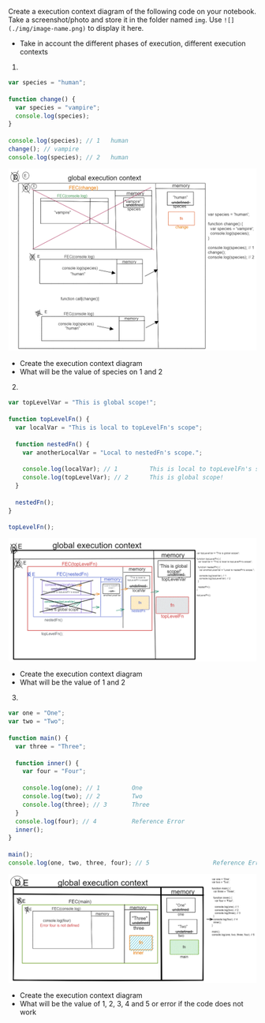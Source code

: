 Create a execution context diagram of the following code on your notebook. Take a screenshot/photo and store it in the folder named `img`. Use `![](./img/image-name.png)` to display it here.

- Take in account the different phases of execution, different execution contexts

1.

```js
var species = "human";

function change() {
  var species = "vampire";
  console.log(species);
}

console.log(species); // 1   human
change(); // vampire
console.log(species); // 2   human
```

<!-- Put your image below -->

![](./img/1.png)

- Create the execution context diagram
- What will be the value of species on 1 and 2

2.

```js
var topLevelVar = "This is global scope!";

function topLevelFn() {
  var localVar = "This is local to topLevelFn's scope";

  function nestedFn() {
    var anotherLocalVar = "Local to nestedFn's scope.";

    console.log(localVar); // 1         This is local to topLevelFn's scope
    console.log(topLevelVar); // 2      This is global scope!
  }

  nestedFn();
}

topLevelFn();
```

<!-- Put your image below -->

![](./img/2.png)

- Create the execution context diagram
- What will be the value of 1 and 2

3.

```js
var one = "One";
var two = "Two";

function main() {
  var three = "Three";

  function inner() {
    var four = "Four";

    console.log(one); // 1         One
    console.log(two); // 2         Two
    console.log(three); // 3       Three
  }
  console.log(four); // 4          Reference Error
  inner();
}

main();
console.log(one, two, three, four); // 5                  Reference Error
```

<!-- Put your image below -->

![](./img/3.png)

- Create the execution context diagram
- What will be the value of 1, 2, 3, 4 and 5 or error if the code does not work
